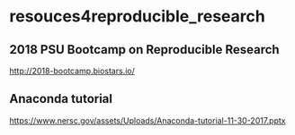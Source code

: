 # resouces4reproducible_research

## 2018 PSU Bootcamp on Reproducible Research

http://2018-bootcamp.biostars.io/

## Anaconda tutorial

https://www.nersc.gov/assets/Uploads/Anaconda-tutorial-11-30-2017.pptx


